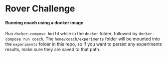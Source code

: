 # Rover Challenge

#### Running coach using a docker image

Run `docker-compose build` while in the `docker` folder, followed by `docker-compose run coach`. The `home/coach/experiments` folder will be mounted into the `experiments` folder in this repo, so if you want to persist any experiments results, make sure they are saved to that path.